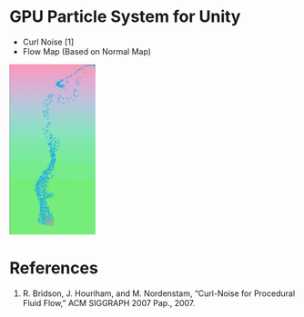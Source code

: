GPU Particle System for Unity
==============
* Curl Noise [1]
* Flow Map (Based on Normal Map)

[![ScreenShot](Html/Img/Screenshot01.jpg)](https://vimeo.com/111343601)

# References
1. R. Bridson, J. Houriham, and M. Nordenstam, “Curl-Noise for Procedural Fluid Flow,” ACM SIGGRAPH 2007 Pap., 2007.
